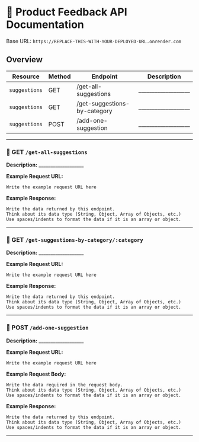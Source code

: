 # 📘 Product Feedback API Documentation

Base URL: `https://REPLACE-THIS-WITH-YOUR-DEPLOYED-URL.onrender.com`

## Overview

| Resource         | Method | Endpoint                      | Description                                           |
|------------------|--------|-------------------------------|-------------------------------------------------------|
| `suggestions`    | GET    | /get-all-suggestions          | ___________________                             |
| `suggestions`    | GET    | /get-suggestions-by-category  | ___________________                             |
| `suggestions`    | POST   | /add-one-suggestion           | ___________________                             |

---

### 🔹 GET `/get-all-suggestions`

**Description:** ___________________

**Example Request URL:** 

```
Write the example request URL here
```

**Example Response:**

```
Write the data returned by this endpoint. 
Think about its data type (String, Object, Array of Objects, etc.)
Use spaces/indents to format the data if it is an array or object. 
```

---

### 🔹 GET `/get-suggestions-by-category/:category`

**Description:** ___________________

**Example Request URL:** 

```
Write the example request URL here
```

**Example Response:**

```
Write the data returned by this endpoint. 
Think about its data type (String, Object, Array of Objects, etc.)
Use spaces/indents to format the data if it is an array or object. 
```

---

### 🔹 POST `/add-one-suggestion`

**Description:** ___________________

**Example Request URL:** 

```
Write the example request URL here
```

**Example Request Body:**

```
Write the data required in the request body. 
Think about its data type (String, Object, Array of Objects, etc.)
Use spaces/indents to format the data if it is an array or object. 
```

**Example Response:**

```
Write the data returned by this endpoint. 
Think about its data type (String, Object, Array of Objects, etc.)
Use spaces/indents to format the data if it is an array or object. 
```
---

